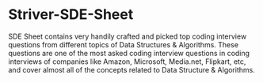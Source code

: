 # Striver-SDE-Sheet
SDE Sheet contains very handily crafted and picked top coding interview questions from different topics of Data Structures &amp; Algorithms. These questions are one of the most asked coding interview questions in coding interviews of companies like Amazon, Microsoft, Media.net, Flipkart, etc, and cover almost all of the concepts related to Data Structure &amp; Algorithms.
